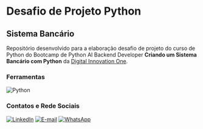 
# Desafio de Projeto Python
## Sistema Bancário

Repositório desenvolvido para a elaboração desafio de projeto do curso de Python do Bootcamp de Python AI Backend Developer **Criando um Sistema Bancário com Python** da [Digital Innovation One](https://www.dio.me/).

### Ferramentas

![Python](https://img.shields.io/badge/python-3670A0?style=for-the-badge&logo=python&logoColor=ffdd54)

### Contatos e Rede Sociais

[![LinkedIn](https://img.shields.io/badge/LinkedIn-0077B5?style=for-the-badge&logo=linkedin&logoColor=white)](https://www.linkedin.com/in/jonathan-brandão-22892b180/)
[![E-mail](https://img.shields.io/badge/-Email-000?style=for-the-badge&logo=microsoft-outlook&logoColor=007BFF)](mailto:brandao.jonathan@yahoo.com)
[![WhatsApp](https://img.shields.io/badge/WhatsApp-25D366?style=for-the-badge&logo=whatsapp&logoColor=white)](https://wa.me/5521994612482)
